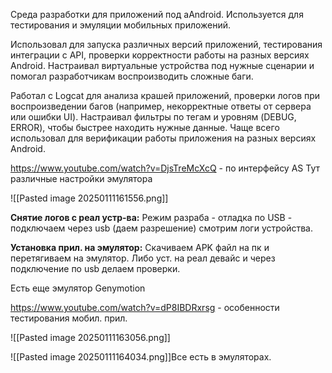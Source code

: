 Среда разработки для приложений под aAndroid. Используется для тестирования и эмуляции мобильных приложений.  

Использовал для запуска различных версий приложений, тестирования интеграции с API, проверки корректности работы на разных версиях Android. Настраивал виртуальные устройства под нужные сценарии и помогал разработчикам воспроизводить сложные баги.

Работал с Logcat для анализа крашей приложений, проверки логов при воспроизведении багов (например, некорректные ответы от сервера или ошибки UI). Настраивал фильтры по тегам и уровням (DEBUG, ERROR), чтобы быстрее находить нужные данные. Чаще всего использовал для верификации работы приложения на разных версиях Android. 















https://www.youtube.com/watch?v=DjsTreMcXcQ  - по интерфейсу AS
Тут различные настройки эмулятора

![[Pasted image 20250111161556.png]]

**Снятие логов с реал устр-ва:** 
Режим разраба - отладка по USB - подключаем через usb (даем разрешение) смотрим логи устройства.

**Установка прил. на эмулятор:** 
Скачиваем APK файл на пк и перетягиваем на эмулятор. 
Либо уст. на реал девайс и через подключение по usb делаем проверки. 

Есть еще эмулятор Genymotion

https://www.youtube.com/watch?v=dP8IBDRxrsg - особенности тестирования мобил. прил. 

![[Pasted image 20250111163056.png]]

![[Pasted image 20250111164034.png]]Все есть в эмуляторах. 